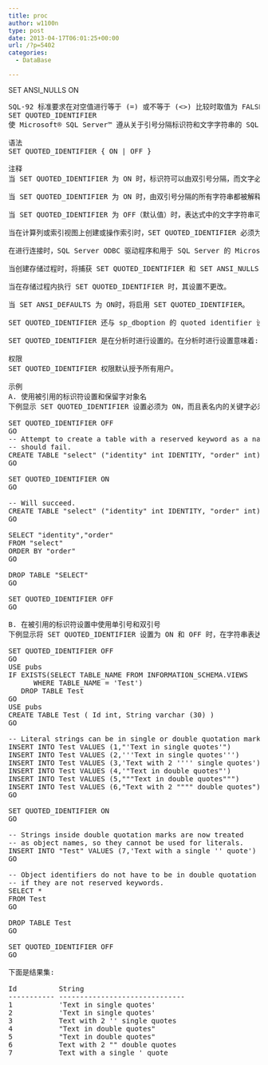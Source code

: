 ```yaml
---
title: proc
author: w1100n
type: post
date: 2013-04-17T06:01:25+00:00
url: /?p=5402
categories:
  - DataBase

---
```

SET ANSI_NULLS ON

<pre id="best-content-98076109">SQL-92 标准要求在对空值进行等于 (=) 或不等于 (<>) 比较时取值为 FALSE。当 SET ANSI_NULLS 为 ON 时，即使 column_name 中包含空值，使用 WHERE column_name = NULL 的 SELECT 语句仍返回零行。
SET QUOTED_IDENTIFIER
使 Microsoft® SQL Server™ 遵从关于引号分隔标识符和文字字符串的 SQL-92 规则。由双引号分隔的标识符可以是 Transact-SQL 保留关键字，或者可以包含 Transact-SQL 标识符语法规则通常不允许的字符。

语法
SET QUOTED_IDENTIFIER { ON | OFF }

注释
当 SET QUOTED_IDENTIFIER 为 ON 时，标识符可以由双引号分隔，而文字必须由单引号分隔。当 SET QUOTED_IDENTIFIER 为 OFF 时，标识符不可加引号，且必须遵守所有 Transact-SQL 标识符规则。有关更多信息，请参见使用标识符。文字可以由单引号或双引号分隔。

当 SET QUOTED_IDENTIFIER 为 ON 时，由双引号分隔的所有字符串都被解释为对象标识符。因此，加引号的标识符不必遵守 Transact-SQL 标识符规则。它们可以是保留关键字，并且可以包含 Transact-SQL 标识符中通常不允许的字符。不能使用双引号分隔文字字符串表达式，而必须用单引号括住文字字符串。如果单引号 (') 是文字字符串的一部分，则可以由两个单引号 ('') 表示。当对数据库中的对象名使用保留关键字时，SET QUOTED_IDENTIFIER 必须为 ON。

当 SET QUOTED_IDENTIFIER 为 OFF（默认值）时，表达式中的文字字符串可以由单引号或双引号分隔。如果文字字符串由双引号分隔，则可以在字符串中包含嵌入式单引号，如省略号。

当在计算列或索引视图上创建或操作索引时，SET QUOTED_IDENTIFIER 必须为 ON。如果 SET QUOTED_IDENTIFIER 为 OFF，则计算列或索引视图上带索引的表上的 CREATE、UPDATE、INSERT 和 DELETE 语句将失败。有关计算列上的索引视图和索引所必需的 SET 选项设置的更多信息，请参见 SET 中的"使用 SET 语句时的注意事项"。

在进行连接时，SQL Server ODBC 驱动程序和用于 SQL Server 的 Microsoft OLE DB 提供程序自动将 QUOTED_IDENTIFIER 设置为 ON。这可以在 ODBC 数据源、ODBC 连接特性或 OLE DB 连接属性中进行配置。对来自 DB-Library 应用程序的连接，SET QUOTED_IDENTIFIER 设置默认为 OFF。

当创建存储过程时，将捕获 SET QUOTED_IDENTIFIER 和 SET ANSI_NULLS 设置，用于该存储过程的后续调用。

当在存储过程内执行 SET QUOTED_IDENTIFIER 时，其设置不更改。

当 SET ANSI_DEFAULTS 为 ON时，将启用 SET QUOTED_IDENTIFIER。

SET QUOTED_IDENTIFIER 还与 sp_dboption 的 quoted identifier 设置相对应。如果 SET QUOTED_IDENTIFIER 为 OFF，则 SQL Server 使用 sp_dboption 的 quoted identifier 设置。有关数据库设置的更多信息，请参见 sp_dboption 和设置数据库选项。

SET QUOTED_IDENTIFIER 是在分析时进行设置的。在分析时进行设置意味着: SET 语句只要出现在批处理或存储过程中即生效，与代码执行实际上是否到达该点无关；并且 SET 语句在任何语句执行之前生效。

权限
SET QUOTED_IDENTIFIER 权限默认授予所有用户。

示例
A. 使用被引用的标识符设置和保留字对象名
下例显示 SET QUOTED_IDENTIFIER 设置必须为 ON，而且表名内的关键字必须在双引号内，才能创建和使用带保留关键字的对象名。

SET QUOTED_IDENTIFIER OFF
GO
-- Attempt to create a table with a reserved keyword as a name
-- should fail.
CREATE TABLE "select" ("identity" int IDENTITY, "order" int)
GO

SET QUOTED_IDENTIFIER ON
GO

-- Will succeed.
CREATE TABLE "select" ("identity" int IDENTITY, "order" int)
GO

SELECT "identity","order" 
FROM "select"
ORDER BY "order"
GO

DROP TABLE "SELECT"
GO

SET QUOTED_IDENTIFIER OFF
GO

B. 在被引用的标识符设置中使用单引号和双引号
下例显示将 SET QUOTED_IDENTIFIER 设置为 ON 和 OFF 时，在字符串表达式中使用单引号和双引号的方式。

SET QUOTED_IDENTIFIER OFF
GO
USE pubs
IF EXISTS(SELECT TABLE_NAME FROM INFORMATION_SCHEMA.VIEWS
      WHERE TABLE_NAME = 'Test')
   DROP TABLE Test
GO
USE pubs
CREATE TABLE Test ( Id int, String varchar (30) ) 
GO

-- Literal strings can be in single or double quotation marks.
INSERT INTO Test VALUES (1,"'Text in single quotes'")
INSERT INTO Test VALUES (2,'''Text in single quotes''')
INSERT INTO Test VALUES (3,'Text with 2 '''' single quotes')
INSERT INTO Test VALUES (4,'"Text in double quotes"')
INSERT INTO Test VALUES (5,"""Text in double quotes""")
INSERT INTO Test VALUES (6,"Text with 2 """" double quotes")
GO

SET QUOTED_IDENTIFIER ON
GO

-- Strings inside double quotation marks are now treated 
-- as object names, so they cannot be used for literals.
INSERT INTO "Test" VALUES (7,'Text with a single '' quote')
GO

-- Object identifiers do not have to be in double quotation marks
-- if they are not reserved keywords.
SELECT * 
FROM Test
GO

DROP TABLE Test
GO

SET QUOTED_IDENTIFIER OFF
GO

下面是结果集: 

Id          String                         
----------- ------------------------------ 
1           'Text in single quotes'        
2           'Text in single quotes'        
3           Text with 2 '' single quotes   
4           "Text in double quotes"        
5           "Text in double quotes"        
6           Text with 2 "" double quotes   
7           Text with a single ' quote